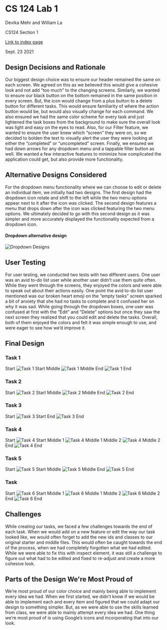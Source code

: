 # CS 124 Lab 1
Devika Mehr and William La

CS124 Section 1

[Link to index page](https://github.com/devikamehr/cs124/blob/lab1/index.html)

Sept. 23 2021

Design Decisions and Rationale
------------------------------
Our biggest design choice was to ensure our header remained the same on each screen. We agreed on this as we believed this would give a cohesive look and not add “too much” to the changing screens. 
Similarly, we wanted to ensure our black button on the bottom remained in the same position in every screen. But, the icon would change from a plus button to a delete button for different tasks. This would ensure familiarity of where the action button would be, but would also visually change for each command. 
We also ensured we had the same color scheme for every task and just lightened the task boxes from the background to make sure the overall look was light and easy on the eyes to read. 
Also, for our Filter feature, we wanted to ensure the user knew which “screen” they were on, so we decided to bolden the text to visually alert the user they were looking at either the “completed” or “uncompleted” screen.
Finally, we ensured we had down arrows for any dropdown menu and a tappable filter button as well. We wanted a few interactive features to minimize how complicated the application could get, but also provide more functionality. 

Alternative Designs Considered
------------------------------
For the dropdown menu functionality where we can choose to edit or delete an individual item, we initially had two designs. 
The first design had the dropdown icon rotate and shift to the left while the two menu options appear next to it after the icon was clicked.
The second design features a menu that drops down after the icon was clicked featuring the two menu options. We ultimately decided to go with this second design as it was simpler and more accurately displayed the functionality expected from a dropdown icon.

#### Dropdown alternative design
![Dropdown Designs](./img/dropdown.jpg)

User Testing
------------
For user testing, we conducted two tests with two different users. One user was an avid to-do list user while another user didn’t use them quite often. While they went through the screens, they enjoyed the colors and were able to speak out about their actions easily. One point the avid to-do list user mentioned was our broken heart emoji on the “empty tasks” screen sparked a bit of anxiety that she had no tasks to complete and it confused her on why it was sad. While going through the dropdown boxes, one user was confused at first with the “Edit” and “Delete” options but once they saw the next screen they realized that you could edit and delete the tasks. Overall, both of them enjoyed the colors and felt it was simple enough to use, and were eager to see how we’d improve it. 

Final Design
------------
### Task 1
Start
![Task 1 Start](./img/task1startbefore.jpg)
Middle
![Task 1 Middle](./img/task1mid.jpg)
End
![Task 1 End](./img/task1end.jpg)
### Task 2
Start
![Task 2 Start](./img/task1end.jpg)
Middle
![Task 2 Middle](./img/task1mid.jpg)
End
![Task 2 End](./img/task2end.jpg)
### Task 3
Start
![Task 3 Start](./img/task3start.jpg)
End
![Task 3 End](./img/task3end.jpg)
### Task 4
Start
![Task 4 Start](./img/task4start.jpg)
Middle 1
![Task 4 Middle 1](./img/task4mid.jpg)
Middle 2
![Task 4 Middle 2](./img/task4mid2.jpg)
End
![Task 4 End](./img/task4end.jpg)
### Task 5
Start
![Task 5 Start](./img/task5start.jpg)
Middle
![Task 5 Middle](./img/task5mid.jpg)
End
![Task 5 End](./img/task5end.jpg)
### Task 
Start
![Task 6 Start](./img/task6start.jpg)
Middle 1
![Task 6 Middle 1](./img/task6mid.jpg)
Middle 2
![Task 6 Middle 2](./img/task6mid2.jpg)
End
![Task 6 End](./img/task6end.jpg)

Challenges
----------
While creating our tasks, we faced a few challenges towards the end of each task. When we would add on a new feature or edit the way our task looked like, we would often forget to add the new ids and classes to our original starter and middle files. This would often be caught towards the end of the process, when we had completely forgotten what we had edited. While we were able to fix this with inspect element, it was still a challenge to figure out what had to be edited and fixed to re-adjust and create a more cohesive look. 

Parts of the Design We're Most Proud of
---------------------------------------
We’re most proud of our color choice and mainly being able to implement every idea we had. When we first started, we didn’t know if we would be able to implement each and every item and figured that we could adapt our design to something simpler. But, as we were able to use the skills learned from class, we were able to mainly attempt every idea we had. One thing we’re most proud of is using Google’s icons and incorporating that into our look.